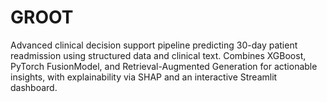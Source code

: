 # GROOT
Advanced clinical decision support pipeline predicting 30-day patient readmission using structured data and clinical text. Combines XGBoost, PyTorch FusionModel, and Retrieval-Augmented Generation for actionable insights, with explainability via SHAP and an interactive Streamlit dashboard.
